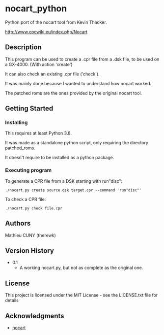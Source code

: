 # nocart_python

Python port of the nocart tool from Kevin Thacker.

http://www.cpcwiki.eu/index.php/Nocart

## Description

This program can be used to create a .cpr file from a .dsk file, to be used on a GX-4000.
(With action 'create')

It can also check an existing .cpr file ('check').

It was mainly done because I wanted to understand how nocart worked.

The patched roms are the ones provided by the original nocart tool.

## Getting Started

### Installing

This requires at least Python 3.8.

It was made as a standalone python script, only requiring the directory patched_roms.

It doesn't require to be installed as a python package.


### Executing program

To generate a CPR file from a DSK starting with run"disc":
```
./nocart.py create source.dsk target.cpr --command 'run"disc"'
```

To check a CPR file:
```
./nocart.py check file.cpr
```


## Authors

Mathieu CUNY (therewk)

## Version History

* 0.1
    * A working nocart.py, but not as complete as the original one.

## License

This project is licensed under the MIT License - see the LICENSE.txt file for details

## Acknowledgments

* [nocart](http://www.cpcwiki.eu/index.php/Nocart)
